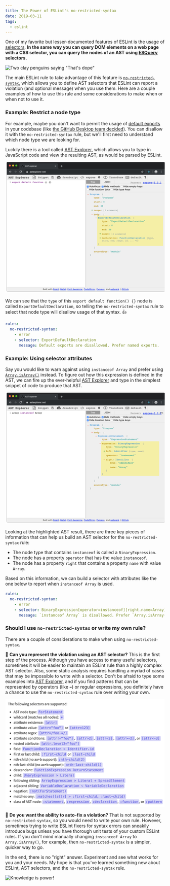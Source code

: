 ```yaml
---
title: The Power of ESLint's no-restricted-syntax
date: 2019-03-11
tags:
  - eslint
---
```


One of my favorite but lesser-documented features of ESLint is the usage of [selectors](https://eslint.org/docs/developer-guide/selectors). **In the same way you can query DOM elements on a web page with a CSS selector, you can query the nodes of an AST using [ESQuery](https://github.com/estools/esquery) selectors.**

![Two clay penguins saying "That's dope"](https://media1.tenor.com/images/3bcf0e4d18f822ef9e632482b9f88efb/tenor.gif?itemid=4635824)

The main ESLint rule to take advantage of this feature is [`no-restricted-syntax`](https://eslint.org/docs/rules/no-restricted-syntax), which allows you to define AST selectors that ESLint can report a violation (and optional message) when you use them. Here are a couple examples of how to use this rule and some considerations to make when or when not to use it.

### Example: Restrict a node type

For example, maybe you don't want to permit the usage of [default exports](https://developer.mozilla.org/en-US/docs/web/javascript/reference/statements/export#Using_the_default_export) in your codebase (like [the GitHub Desktop team decided](https://github.com/desktop/desktop/blob/0a06a201f2b21e6908ac307c937527aa1fe98d11/.eslintrc.yml#L75-L79)). You can disallow it with the `no-restricted-syntax` rule, but we'll first need to understand which node type we are looking for.

Luckily there is a tool called [AST Explorer][], which allows you to type in JavaScript code and view the resulting AST, as would be parsed by ESLint.

![AST Explorer for default export syntax](./ast-explorer-export-default.png)

We can see that the `type` of this `export default function() {}` node is called `ExportDefaultDeclaration`, so telling the `no-restricted-syntax` rule to select that node type will disallow usage of that syntax. :thumbsup:

```yaml
rules:
  no-restricted-syntax:
    - error
    - selector: ExportDefaultDeclaration
      message: Default exports are disallowed. Prefer named exports.
```

### Example: Using selector attributes

Say you would like to warn against using `instanceof Array` and prefer using [`Array.isArray()`](https://developer.mozilla.org/en-US/docs/Web/JavaScript/Reference/Global_Objects/Array/isArray) instead. To figure out how this expression is defined in the AST, we can fire up the ever-helpful [AST Explorer](https://astexplorer.net/#/gist/e497c4e15c96f2306f835ca4b74e8bd8/48902b4b5019f82320352e00c43bebd1fa10ba2f) and type in the simplest snippet of code to produce that AST.

![AST Explorer for instanceof Array](./ast-explorer-instanceof-array.png)

Looking at the highlighted AST result, there are three key pieces of information that can help us build an AST selector for the `no-restricted-syntax` rule:

- The node type that contains `instanceof` is called a `BinaryExpression`.
- The node has a property `operator` that has the value `instanceof`.
- The node has a property `right` that contains a property `name` with value `Array`.

Based on this information, we can build a selector with attributes like the one below to report when `instanceof Array` is used.

```yaml
rules:
  no-restricted-syntax:
    - error
    - selector: BinaryExpression[operator=instanceof][right.name=Array]
      message: `instanceof Array` is disallowed. Prefer `Array.isArray()`.
```

### Should I use `no-restricted-syntax` or write my own rule?

There are a couple of considerations to make when using `no-restricted-syntax`.

:thinking: **Can you represent the violation using an AST selector?** This is the first step of the process. Although you have access to many useful selectors, sometimes it will be easier to maintain an ESLint rule than a highly complex AST selector. Also, some static analysis requires handling a myriad of cases that may be impossible to write with a selector. Don't be afraid to type some examples into [AST Explorer][], and if you find patterns that can be represented by operators (like `=`) or regular expressions, you definitely have a chance to use the `no-restricted-syntax` rule over writing your own.

![A list of ESLint selectors](./eslint-selectors.png)

:thinking: **Do you want the ability to auto-fix a violation?** That is not supported by `no-restricted-syntax`, so you would need to write your own rule. However, sometimes trying to write ESLint fixers for syntax errors can sneakily introduce bugs unless you have thorough unit tests of your custom ESLint rules. If you don't mind manually changing `instanceof Array` to `Array.isArray()`, for example, then `no-restricted-syntax` is a simpler, quicker way to go.

In the end, there is no "right" answer. Experiment and see what works for you and your needs. My hope is that you've learned something new about ESLint, AST selectors, and the `no-restricted-syntax` rule.

![Knowledge is power!](https://media1.tenor.com/images/573e4df523f20ca6e20d53940d7c2c17/tenor.gif?itemid=8556236)

[ast explorer]: https://astexplorer.net/
